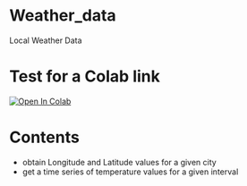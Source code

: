 # Weather_data
Local Weather Data
# Test for a Colab link
[![Open In Colab](https://colab.research.google.com/assets/colab-badge.svg)](https://colab.research.google.com/github/googlecolab/colabtools/blob/master/notebooks/Weather_data_scraping.ipynb)

# Contents
 * obtain Longitude and Latitude values for a given city
 * get a time series of temperature values for a given interval
